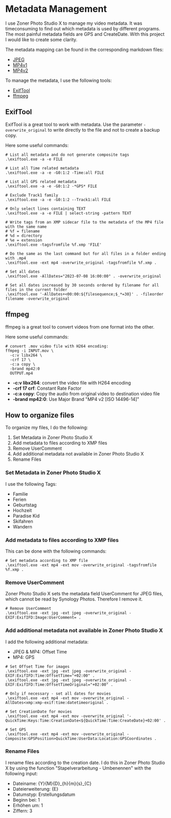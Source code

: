 # Metadata Management

I use Zoner Photo Studio X to manage my video metadata.
It was timeconsuming to find out which metadata is used by different programs. The most painful metadata fields are GPS and CreateDate.
With this project I would like to create some clarity.

The metadata mapping can be found in the corresponding markdown files:
- [JPEG](./JPEG.md)
- [MP4v1](./MP4v1.md)
- [MP4v2](./MP4v2.md)

To manage the metadata, I use the following tools:
- [ExifTool](https://exiftool.org/)
- [ffmpeg](https://ffmpeg.org/)


## ExifTool
ExifTool is a great tool to work with metadata.
Use the parameter `-overwrite_original` to write directly to the file and not to create a backup copy.

Here some useful commands:

```
# List all metadata and do not generate composite tags
.\exiftool.exe -a -e FILE

# List all Time related metadata
.\exiftool.exe -a -e -G0:1:2 -Time:all FILE

# List all GPS related metadata
.\exiftool.exe -a -e -G0:1:2 -*GPS* FILE

# Exclude Track1 family
.\exiftool.exe -a -e -G0:1:2 --Track1:all FILE

# Only select lines containing TEXT
.\exiftool.exe -a -e FILE | select-string -pattern TEXT

# Write tags from an XMP sidecar file to the metadata of the MP4 file with the same name
# %f = filename
# %d = directory
# %e = extension
.\exiftool.exe -tagsfromfile %f.xmp 'FILE'

# Do the same as the last command but for all files in a folder ending with .mp4
.\exiftool.exe -ext mp4 -overwrite_original -tagsfromfile %f.xmp .

# Set all dates
.\exiftool.exe -AllDates="2023-07-08 16:00:00" . -overwrite_original

# Set all dates increased by 30 seconds ordered by filename for all files in the current folder
.\exiftool.exe '-AllDates+<00:00:${filesequence;$_*=30}' . -fileorder filename -overwrite_original

```


## ffmpeg
ffmpeg is a great tool to convert videos from one format into the other.

Here some useful commands:

```
# convert .mov video file with H264 encoding:
ffmpeg -i INPUT.mov \
  -c:v libx264 \
  -crf 17 \
  -c:a copy \
  -brand mp42:0
  OUTPUT.mp4
```
- **-c:v libx264**: convert the video file with H264 encoding
- **-crf 17 crf**: Constant Rate Factor
- **-c:a copy**: Copy the audio from original video to destination video file
- **-brand mp42:0**: Use Major Brand "MP4 v2 [ISO 14496-14]"



## How to organize files

To organize my files, I do the following:
1. Set Metadata in Zoner Photo Studio X
2. Add metadata to files according to XMP files
3. Remove UserComment
4. Add additional metadata not available in Zoner Photo Studio X
5. Rename Files


### Set Metadata in Zoner Photo Studio X

I use the following Tags:
- Familie
- Ferien
- Geburtstag
- Hochzeit
- Paradise Kid
- Skifahren
- Wandern


### Add metadata to files according to XMP files

This can be done with the following commands:
```
# Set metadata according to XMP file
.\exiftool.exe -ext mp4 -ext mov -overwrite_original -tagsfromfile %f.xmp .
```

### Remove UserComment

Zoner Photo Studio X sets the metadata field UserComment for JPEG files, which cannot be read by Synology Photos. Therefore I remove it.

```
# Remove UserComment
.\exiftool.exe -ext jpg -ext jpeg -overwrite_original -EXIF:ExifIFD:Image:UserComment= .
```


### Add additional metadata not available in Zoner Photo Studio X

I add the following additional metadata:
- JPEG & MP4: Offset Time
- MP4: GPS

```
# Set Offset Time for images
.\exiftool.exe -ext jpg -ext jpeg -overwrite_original -EXIF:ExifIFD:Time:OffsetTime="+02:00" .
.\exiftool.exe -ext jpg -ext jpeg -overwrite_original -EXIF:ExifIFD:Time:OffsetTimeOriginal="+02:00" .

# Only if necessary - set all dates for movies
.\exiftool.exe -ext mp4 -ext mov -overwrite_original -AllDates<xmp:xmp-exif:time:datetimeoriginal .

# Set CreationDate for movies
.\exiftool.exe -ext mp4 -ext mov -overwrite_original '-QuickTime:Keys:Time:CreationDate<${QuickTime:Time:CreateDate}+02:00' .

# Set GPS
.\exiftool.exe -ext mp4 -ext mov -overwrite_original -Composite:GPSPosition>QuickTime:UserData:Location:GPSCoordinates .
```

### Rename Files

I rename files according to the creation date. I do this in Zoner Photo Studio X by using the function "Stapelverarbeitung - Umbenennen" with the following input:
- Dateiname: {Y}{M}{D}\_{h}{m}{s}\_{C}
- Dateierweiterung: {E}
- Datumstyp: Erstellungsdatum
- Beginn bei: 1
- Erhöhen um: 1
- Ziffern: 3
